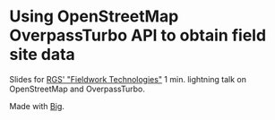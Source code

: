 # Using OpenStreetMap OverpassTurbo API to obtain field site data
Slides for [RGS' "Fieldwork Technologies"](http://www.rgs.org/OurWork/Fieldwork+and+Expeditions/GO+seminars+and+workshops/GIS+for+expeditions+and+fieldwork.htm) 1 min. lightning talk on OpenStreetMap and OverpassTurbo.

Made with [Big](https://github.com/tmcw/big).
